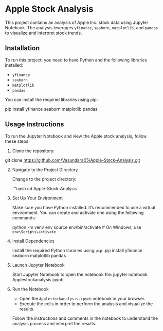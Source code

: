 # Apple Stock Analysis

This project contains an analysis of Apple Inc. stock data using Jupyter Notebook. The analysis leverages `yfinance`, `seaborn`, `matplotlib`, and `pandas` to visualize and interpret stock trends.

## Installation

To run this project, you need to have Python and the following libraries installed:

- `yfinance`
- `seaborn`
- `matplotlib`
- `pandas`

You can install the required libraries using pip:

pip install yfinance seaborn matplotlib pandas

## Usage Instructions

To run the Jupyter Notebook and view the Apple stock analysis, follow these steps:

1. Clone the repository:

git clone https://github.com/Vasundara05/Apple-Stock-Analysis.git


2. Navigate to the Project Directory

   Change to the project directory:
   
   '''bash
   cd Apple-Stock-Analysis
   

4. Set Up Your Environment

   Make sure you have Python installed. It’s recommended to use a virtual environment. You can create and activate one using the following commands:


   python -m venv env
   source env/bin/activate  # On Windows, use `env\Scripts\activate`
  

5. Install Dependencies

   Install the required Python libraries using `pip`:
   pip install yfinance seaborn matplotlib pandas
   

6. Launch Jupyter Notebook

   Start Jupyter Notebook to open the notebook file:
   jupyter notebook Applestockanalysis.ipynb
  

7. Run the Notebook

   - Open the `Applestockanalysis.ipynb` notebook in your browser.
   - Execute the cells in order to perform the analysis and visualize the results.

   Follow the instructions and comments in the notebook to understand the analysis process and interpret the results.

